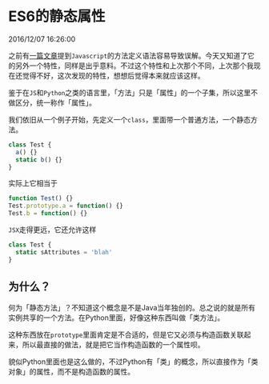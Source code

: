 # ES6的静态属性
2016/12/07 16:26:00


之前有[一篇文章][prev]提到`Javascript`的方法定义语法容易导致误解。今天又知道了它的另外一个特性，同样是出乎意料。不过这个特性和上次那个不同，上次那个我现在还觉得不好，这次发现的特性，想想后觉得本来就应该这样。

鉴于在`JS`和`Python`之类的语言里，「方法」只是「属性」的一个子集，所以这里不做区分，统一称作「属性」。

我们依旧从一个例子开始，先定义一个`class`，里面带一个普通方法，一个静态方法。

```js
class Test {
  a() {}
  static b() {}
}
```

实际上它相当于

```js
function Test() {}
Test.prototype.a = function() {}
Test.b = function() {}
```

`JSX`走得更远，它还允许这样

```js
class Test {
  static sAttributes = 'blah'
}
```


## 为什么？

何为「静态方法」？不知道这个概念是不是Java当年独创的。总之说的就是所有实例共享的一个方法。在Python里面，好像这种东西叫做「类方法」。

这种东西放在`prototype`里面肯定是不合适的，但是它又必须与构造函数关联起来，所以最直接的做法，就是把它当作构造函数的一个属性呗。

貌似Python里面也是这么做的，不过Python有「类」的概念，所以直接作为「类对象」的属性，而不是构造函数的属性。


[prev]: /WeirdMethodDefinition.html
